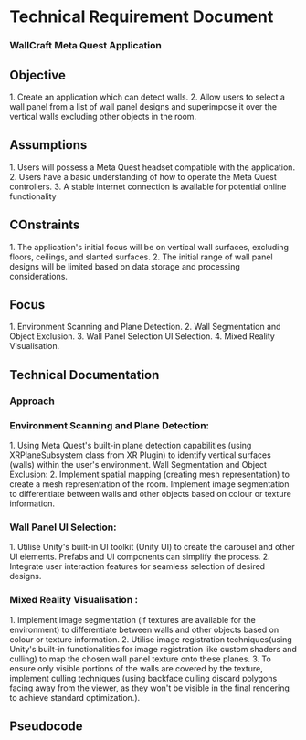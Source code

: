 <h1>Technical Requirement Document</h1>

<h3>WallCraft Meta Quest Application</h3>

<h2>Objective</h2>
1. Create an application which can detect walls.
2. Allow users to select a wall panel from a list of wall panel designs and superimpose it over the vertical walls excluding other objects in the room.

<h2>Assumptions</h2>
1. Users will possess a Meta Quest headset compatible with the application.
2. Users have a basic understanding of how to operate the Meta Quest controllers. 
3. A stable internet connection is available for potential online functionality

<h2>COnstraints</h2>
1. The application's initial focus will be on vertical wall surfaces, excluding floors, ceilings, and slanted surfaces. 
2. The initial range of wall panel designs will be limited based on data storage and processing considerations.

<h2>Focus</h2>
1. Environment Scanning and Plane Detection.
2. Wall Segmentation and Object Exclusion.
3. Wall Panel Selection UI Selection. 
4. Mixed Reality Visualisation.

<h2>Technical Documentation</h2>

<h3>Approach</h3>

<h3>Environment Scanning and Plane Detection:</h3>
1. Using Meta Quest's built-in plane detection capabilities (using XRPlaneSubsystem class from XR Plugin) to identify vertical surfaces (walls) within the user's environment. 
Wall Segmentation and Object Exclusion:
2. Implement spatial mapping (creating mesh representation) to create a mesh representation of the room.
 Implement image segmentation to differentiate between walls and other objects based on colour or texture information.

<h3>Wall Panel UI Selection:</h3>
1. Utilise Unity's built-in UI toolkit (Unity UI) to create the carousel and other UI elements. Prefabs and UI components can simplify the process.
2. Integrate user interaction features for seamless selection of desired designs.

<h3>Mixed Reality Visualisation :</h3>
1. Implement image segmentation (if textures are available for the environment) to differentiate between walls and other objects based on colour or texture information.
2. Utilise image registration techniques(using Unity's built-in functionalities for image registration like custom shaders and culling) to map the chosen wall panel texture onto these planes.
3. To ensure only visible portions of the walls are covered by the texture, implement culling techniques (using backface culling discard polygons facing away from the viewer, as they won't be visible in the final rendering to achieve standard optimization.).

<h2>Pseudocode</h2>
